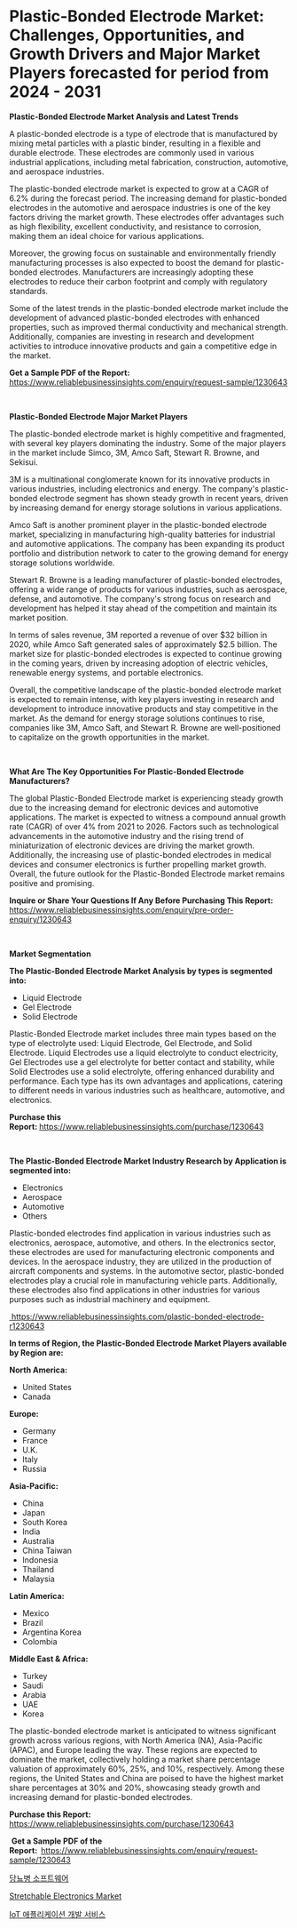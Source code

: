 <p><h1>Plastic-Bonded Electrode Market: Challenges, Opportunities, and Growth Drivers and Major Market Players forecasted for period from 2024 - 2031</h1></p><p><strong>Plastic-Bonded Electrode Market Analysis and Latest Trends</strong></p>
<p><p>A plastic-bonded electrode is a type of electrode that is manufactured by mixing metal particles with a plastic binder, resulting in a flexible and durable electrode. These electrodes are commonly used in various industrial applications, including metal fabrication, construction, automotive, and aerospace industries.</p><p>The plastic-bonded electrode market is expected to grow at a CAGR of 6.2% during the forecast period. The increasing demand for plastic-bonded electrodes in the automotive and aerospace industries is one of the key factors driving the market growth. These electrodes offer advantages such as high flexibility, excellent conductivity, and resistance to corrosion, making them an ideal choice for various applications.</p><p>Moreover, the growing focus on sustainable and environmentally friendly manufacturing processes is also expected to boost the demand for plastic-bonded electrodes. Manufacturers are increasingly adopting these electrodes to reduce their carbon footprint and comply with regulatory standards.</p><p>Some of the latest trends in the plastic-bonded electrode market include the development of advanced plastic-bonded electrodes with enhanced properties, such as improved thermal conductivity and mechanical strength. Additionally, companies are investing in research and development activities to introduce innovative products and gain a competitive edge in the market.</p></p>
<p><strong>Get a Sample PDF of the Report:&nbsp;</strong> <a href="https://www.reliablebusinessinsights.com/enquiry/request-sample/1230643">https://www.reliablebusinessinsights.com/enquiry/request-sample/1230643</a></p>
<p>&nbsp;</p>
<p><strong>Plastic-Bonded Electrode Major Market Players</strong></p>
<p><p>The plastic-bonded electrode market is highly competitive and fragmented, with several key players dominating the industry. Some of the major players in the market include Simco, 3M, Amco Saft, Stewart R. Browne, and Sekisui.</p><p>3M is a multinational conglomerate known for its innovative products in various industries, including electronics and energy. The company's plastic-bonded electrode segment has shown steady growth in recent years, driven by increasing demand for energy storage solutions in various applications.</p><p>Amco Saft is another prominent player in the plastic-bonded electrode market, specializing in manufacturing high-quality batteries for industrial and automotive applications. The company has been expanding its product portfolio and distribution network to cater to the growing demand for energy storage solutions worldwide.</p><p>Stewart R. Browne is a leading manufacturer of plastic-bonded electrodes, offering a wide range of products for various industries, such as aerospace, defense, and automotive. The company's strong focus on research and development has helped it stay ahead of the competition and maintain its market position.</p><p>In terms of sales revenue, 3M reported a revenue of over $32 billion in 2020, while Amco Saft generated sales of approximately $2.5 billion. The market size for plastic-bonded electrodes is expected to continue growing in the coming years, driven by increasing adoption of electric vehicles, renewable energy systems, and portable electronics.</p><p>Overall, the competitive landscape of the plastic-bonded electrode market is expected to remain intense, with key players investing in research and development to introduce innovative products and stay competitive in the market. As the demand for energy storage solutions continues to rise, companies like 3M, Amco Saft, and Stewart R. Browne are well-positioned to capitalize on the growth opportunities in the market.</p></p>
<p>&nbsp;</p>
<p><strong>What Are The Key Opportunities For Plastic-Bonded Electrode Manufacturers?</strong></p>
<p><p>The global Plastic-Bonded Electrode market is experiencing steady growth due to the increasing demand for electronic devices and automotive applications. The market is expected to witness a compound annual growth rate (CAGR) of over 4% from 2021 to 2026. Factors such as technological advancements in the automotive industry and the rising trend of miniaturization of electronic devices are driving the market growth. Additionally, the increasing use of plastic-bonded electrodes in medical devices and consumer electronics is further propelling market growth. Overall, the future outlook for the Plastic-Bonded Electrode market remains positive and promising.</p></p>
<p><strong>Inquire or Share Your Questions If Any Before Purchasing This Report:</strong> <a href="https://www.reliablebusinessinsights.com/enquiry/pre-order-enquiry/1230643">https://www.reliablebusinessinsights.com/enquiry/pre-order-enquiry/1230643</a></p>
<p>&nbsp;</p>
<p><strong>Market Segmentation</strong></p>
<p><strong>The Plastic-Bonded Electrode Market Analysis by types is segmented into:</strong></p>
<p><ul><li>Liquid Electrode</li><li>Gel Electrode</li><li>Solid Electrode</li></ul></p>
<p><p>Plastic-Bonded Electrode market includes three main types based on the type of electrolyte used: Liquid Electrode, Gel Electrode, and Solid Electrode. Liquid Electrodes use a liquid electrolyte to conduct electricity, Gel Electrodes use a gel electrolyte for better contact and stability, while Solid Electrodes use a solid electrolyte, offering enhanced durability and performance. Each type has its own advantages and applications, catering to different needs in various industries such as healthcare, automotive, and electronics.</p></p>
<p><strong>Purchase this Report:&nbsp;</strong><a href="https://www.reliablebusinessinsights.com/purchase/1230643">https://www.reliablebusinessinsights.com/purchase/1230643</a></p>
<p>&nbsp;</p>
<p><strong>The Plastic-Bonded Electrode Market Industry Research by Application is segmented into:</strong></p>
<p><ul><li>Electronics</li><li>Aerospace</li><li>Automotive</li><li>Others</li></ul></p>
<p><p>Plastic-bonded electrodes find application in various industries such as electronics, aerospace, automotive, and others. In the electronics sector, these electrodes are used for manufacturing electronic components and devices. In the aerospace industry, they are utilized in the production of aircraft components and systems. In the automotive sector, plastic-bonded electrodes play a crucial role in manufacturing vehicle parts. Additionally, these electrodes also find applications in other industries for various purposes such as industrial machinery and equipment.</p></p>
<p><a href="https://www.reliablebusinessinsights.com/plastic-bonded-electrode-r1230643">&nbsp;https://www.reliablebusinessinsights.com/plastic-bonded-electrode-r1230643</a></p>
<p><strong>In terms of Region, the Plastic-Bonded Electrode Market Players available by Region are:</strong></p>
<p>
    <p> <strong> North America: </strong>
        <ul>
            <li>United States</li>
            <li>Canada</li>
        </ul>
        </p> 
    <p> <strong> Europe: </strong>
        <ul>
            <li>Germany</li>
            <li>France</li>
            <li>U.K.</li>
            <li>Italy</li>
            <li>Russia</li>
        </ul>
        </p> 
    <p> <strong> Asia-Pacific: </strong>
        <ul>
            <li>China</li>
            <li>Japan</li>
            <li>South Korea</li>
            <li>India</li>
            <li>Australia</li>
            <li>China Taiwan</li>
            <li>Indonesia</li>
            <li>Thailand</li>
            <li>Malaysia</li>
        </ul>
        </p> 
    <p> <strong> Latin America: </strong>
        <ul>
            <li>Mexico</li>
            <li>Brazil</li>
            <li>Argentina Korea</li>
            <li>Colombia</li>
        </ul>
        </p> 
    <p> <strong> Middle East & Africa: </strong>
        <ul>
            <li>Turkey</li>
            <li>Saudi</li>
            <li>Arabia</li>
            <li>UAE</li>
            <li>Korea</li>
        </ul>
    </p>
    </p>
<p><p>The plastic-bonded electrode market is anticipated to witness significant growth across various regions, with North America (NA), Asia-Pacific (APAC), and Europe leading the way. These regions are expected to dominate the market, collectively holding a market share percentage valuation of approximately 60%, 25%, and 10%, respectively. Among these regions, the United States and China are poised to have the highest market share percentages at 30% and 20%, showcasing steady growth and increasing demand for plastic-bonded electrodes.</p></p>
<p><strong>Purchase this Report: </strong><a href="https://www.reliablebusinessinsights.com/purchase/1230643">https://www.reliablebusinessinsights.com/purchase/1230643</a></p>
<p>&nbsp;<strong>Get a Sample PDF of the Report:&nbsp;&nbsp;</strong><a href="https://www.reliablebusinessinsights.com/enquiry/request-sample/1230643">https://www.reliablebusinessinsights.com/enquiry/request-sample/1230643</a></p>
<p><strong></strong></p>
<p><p><a href="https://medium.com/@maksymilianbaran1901/%EB%8B%B9%EB%87%A8-%EC%86%8C%ED%94%84%ED%8A%B8%EC%9B%A8%EC%96%B4-%EC%8B%9C%EC%9E%A5-%EA%B8%80%EB%A1%9C%EB%B2%8C-%EC%8B%9C%EC%9E%A5-%EB%8F%99%ED%96%A5-%EB%B0%8F-%EB%A7%A4%EC%B6%9C-%ED%8A%B8%EB%A0%8C%EB%93%9C-2024%EB%85%84%EB%B6%80%ED%84%B0-2031%EB%85%84%EA%B9%8C%EC%A7%80-192c72c75f32">당뇨병 소프트웨어</a></p><p><a href="https://github.com/pjcfca/Market-Research-Report-List-3/blob/main/stretchable-electronics-market.md">Stretchable Electronics Market</a></p><p><a href="https://medium.com/@lolitanader1/%EA%B8%80%EB%A1%9C%EB%B2%8C-iot-%EC%95%A0%ED%94%8C%EB%A6%AC%EC%BC%80%EC%9D%B4%EC%85%98-%EA%B0%9C%EB%B0%9C-%EC%84%9C%EB%B9%84%EC%8A%A4-%EC%8B%9C%EC%9E%A5-%EA%B7%9C%EB%AA%A8%EB%8A%94-%EC%97%B0%ED%8F%89%EA%B7%A0-%EC%9D%98-%EC%84%B1%EC%9E%A5%EB%A5%A0%EC%9D%84-%EA%B8%B0%EB%8C%80%ED%95%98%EA%B3%A0-%EC%9E%88%EC%9C%BC%EB%A9%B0-%EC%9D%B4-%EB%B3%B4%EA%B3%A0%EC%84%9C%EB%8A%94-2024%EB%85%84%EB%B6%80%ED%84%B0-2031%EB%85%84%EA%B9%8C%EC%A7%80%EC%9D%98-%EC%8B%9C%EC%9E%A5-%EC%84%B1%EC%9E%A5-%EB%8F%99%ED%96%A5-%EA%B8%B0%ED%9A%8C-%EB%B0%8F-%EC%98%88%EC%B8%A1%EC%9D%84-%EB%8B%A4%EB%A3%B9%EB%8B%88%EB%8B%A4-4f62d633c3e5">IoT 애플리케이션 개발 서비스</a></p></p>